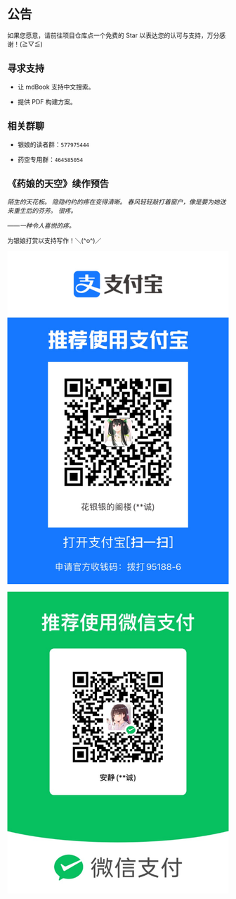 # 公告

如果您愿意，请前往项目仓库点一个免费的 Star 以表达您的认可与支持，万分感谢！(≧▽≦)

## 寻求支持

- 让 mdBook 支持中文搜索。

- 提供 PDF 构建方案。

## 相关群聊

- 银娘的读者群：`577975444`

- 药空专用群：`464585054`

## 《药娘的天空》续作预告

*陌生的天花板。
隐隐约约的疼在变得清晰。
春风轻轻敲打着窗户，像是要为她送来重生后的芬芳。
很疼。*

*——一种令人喜悦的疼。*

为银娘打赏以支持写作！＼(^o^)／

![](images/alipay.jpg)

![](images/wechatpay.jpg)
